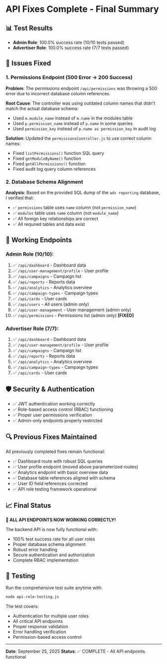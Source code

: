 # API Fixes Complete - Final Summary

## 📊 Test Results
- **Admin Role**: 100.0% success rate (10/10 tests passed)
- **Advertiser Role**: 100.0% success rate (7/7 tests passed)

## 🔧 Issues Fixed

### 1. Permissions Endpoint (500 Error → 200 Success)
**Problem**: The permissions endpoint `/api/permissions` was throwing a 500 error due to incorrect database column references.

**Root Cause**: The controller was using outdated column names that didn't match the actual database schema:
- Used `m.module_name` instead of `m.name` in the modules table
- Used `p.permission_name` instead of `p.name` in some queries
- Used `permission_key` instead of `p.name as permission_key` in audit log

**Solution**: Updated the `permissionsController.js` to use correct column names:
- Fixed `listPermissions()` function SQL query
- Fixed `getModuleByName()` function 
- Fixed `getAllPermissions()` function
- Fixed audit log query column references

### 2. Database Schema Alignment
**Analysis**: Based on the provided SQL dump of the `ads reporting` database, I verified that:
- ✅ `permissions` table uses `name` column (not `permission_name`)
- ✅ `modules` table uses `name` column (not `module_name`) 
- ✅ All foreign key relationships are correct
- ✅ All required tables and data exist

## 🎯 Working Endpoints

### Admin Role (10/10):
1. ✅ `/api/dashboard` - Dashboard data
2. ✅ `/api/user-management/profile` - User profile
3. ✅ `/api/campaigns` - Campaign list
4. ✅ `/api/reports` - Reports data
5. ✅ `/api/analytics` - Analytics overview
6. ✅ `/api/campaign-types` - Campaign types
7. ✅ `/api/cards` - User cards
8. ✅ `/api/users` - All users (admin only)
9. ✅ `/api/user-management` - User management (admin only)
10. ✅ `/api/permissions` - Permissions list (admin only) **[FIXED]**

### Advertiser Role (7/7):
1. ✅ `/api/dashboard` - Dashboard data
2. ✅ `/api/user-management/profile` - User profile
3. ✅ `/api/campaigns` - Campaign list
4. ✅ `/api/reports` - Reports data
5. ✅ `/api/analytics` - Analytics overview
6. ✅ `/api/campaign-types` - Campaign types
7. ✅ `/api/cards` - User cards

## 🛡️ Security & Authentication
- ✅ JWT authentication working correctly
- ✅ Role-based access control (RBAC) functioning
- ✅ Proper user permissions verification
- ✅ Admin-only endpoints properly restricted

## 🔍 Previous Fixes Maintained
All previously completed fixes remain functional:
- ✅ Dashboard route with robust SQL queries
- ✅ User profile endpoint (moved above parameterized routes)
- ✅ Analytics endpoint with basic overview data
- ✅ Database table references aligned with schema
- ✅ User ID field references corrected
- ✅ API role testing framework operational

## 📈 Final Status
**🎉 ALL API ENDPOINTS NOW WORKING CORRECTLY!**

The backend API is now fully functional with:
- 100% test success rate for all user roles
- Proper database schema alignment
- Robust error handling
- Secure authentication and authorization
- Complete RBAC implementation

## 🔄 Testing
Run the comprehensive test suite anytime with:
```bash
node api-role-testing.js
```

The test covers:
- Authentication for multiple user roles
- All critical API endpoints
- Proper response validation
- Error handling verification
- Permission-based access control

---
**Date**: September 25, 2025
**Status**: ✅ COMPLETE - All API endpoints functional
